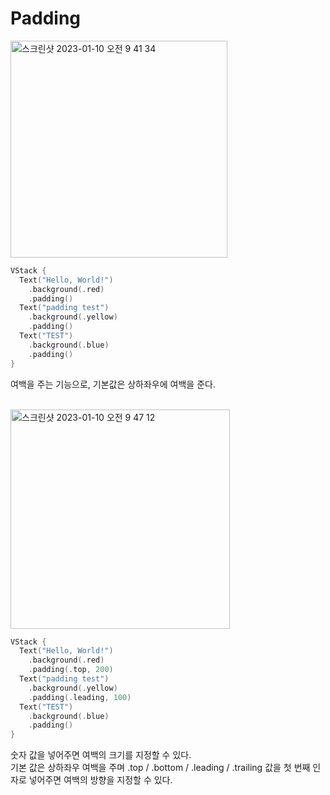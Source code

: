 # Padding

<img width="347" alt="스크린샷 2023-01-10 오전 9 41 34" src="https://user-images.githubusercontent.com/63408930/211436336-79423120-615a-4558-9f6d-9066b003c490.png">

```swift
VStack {
  Text("Hello, World!")
    .background(.red)
    .padding()
  Text("padding test")
    .background(.yellow)
    .padding()
  Text("TEST")
    .background(.blue)
    .padding()
}
```
여백을 주는 기능으로, 기본값은 상하좌우에 여백을 준다.

<br>


<img width="351" alt="스크린샷 2023-01-10 오전 9 47 12" src="https://user-images.githubusercontent.com/63408930/211436804-038f49c5-9ed8-46d0-a773-5895b690948d.png">

```swift
VStack {
  Text("Hello, World!")
    .background(.red)
    .padding(.top, 200)
  Text("padding test")
    .background(.yellow)
    .padding(.leading, 100)
  Text("TEST")
    .background(.blue)
    .padding()
}
```

숫자 값을 넣어주면 여백의 크기를 지정할 수 있다.<br>
기본 값은 상하좌우 여백을 주며 .top / .bottom / .leading / .trailing 값을 첫 번째 인자로 넣어주면 여백의 방향을 지정할 수 있다.
